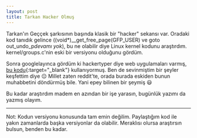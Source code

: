```yaml
---
layout: post
title: Tarkan Hacker Olmuş
---
```


Tarkan'ın Geççek şarkısının başında klasik bir "hacker" sekansı var. Oradaki kod tanıdık gelince ((void*)__get_free_page(GFP_USER) ve goto out_undo_p*devamı yok*), bu ne olabilir diye Linux kernel kodunu araştırdım. kernel/groups.c'nin eski bir versiyonu olduğunu gördüm.

Sonra googlelayınca gördüm ki hackertyper diye web uygulamaları varmış, [bu kodu](https://github.com/torvalds/linux/blob/b0e77598f87107001a00b8a4ece9c95e4254ccc4/kernel/groups.c#L35){:target="_blank"} kullanıyormuş. Ben de sevinmiştim bir şeyler keşfettim diye 😐 Millet zaten reddit'te, orada burada eskiden bunun muhabbetini döndürmüş bile. Yani epey bilinen bir şeymiş 😃

Bu kadar araştırdım madem en azından bir işe yarasın, bugünlük yazımı da yazmış olayım.

---

Not: Kodun versiyonu konusunda tam emin değilim. Paylaştığım kod ile yakın zamanlarda başka versiyonlar da olabilir. Meraklısı olursa araştırsın bulsun, benden bu kadar.